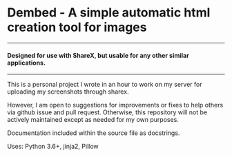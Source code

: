 # Dembed - A simple automatic html creation tool for images
---
#### Designed for use with ShareX, but usable for any other similar applications.
---
This is a personal project I wrote in an hour to work on my server for uploading my screenshots through sharex.

However, I am open to suggestions for improvements or fixes to help others via github issue and pull request. Otherwise, this repository will not be actively maintained except as needed for my own purposes.

Documentation included within the source file as docstrings.

Uses: Python 3.6+, jinja2, Pillow
